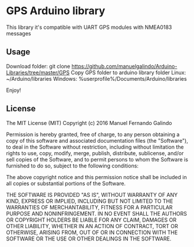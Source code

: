 # GPS Arduino library

This library it's compatible with UART GPS modules with NMEA0183 messages


## Usage

Download folder:
    git clone https://github.com/manuelgalindo/Arduino-Libraries/tree/master/GPS
Copy GPS folder to arduino library folder
    Linux: ~/Arduino/libraries
    Windows: %userprofile%/Documents/Arduino/libraries

Enjoy!     


## License

The MIT License (MIT)
Copyright (c) 2016 Manuel Fernando Galindo

Permission is hereby granted, free of charge, to any person obtaining a copy of this software and associated documentation files (the "Software"), to deal in the Software without restriction, including without limitation the rights to use, copy, modify, merge, publish, distribute, sublicense, and/or sell copies of the Software, and to permit persons to whom the Software is furnished to do so, subject to the following conditions:

The above copyright notice and this permission notice shall be included in all copies or substantial portions of the Software.

THE SOFTWARE IS PROVIDED "AS IS", WITHOUT WARRANTY OF ANY KIND, EXPRESS OR IMPLIED, INCLUDING BUT NOT LIMITED TO THE WARRANTIES OF MERCHANTABILITY, FITNESS FOR A PARTICULAR PURPOSE AND NONINFRINGEMENT. IN NO EVENT SHALL THE AUTHORS OR COPYRIGHT HOLDERS BE LIABLE FOR ANY CLAIM, DAMAGES OR OTHER LIABILITY, WHETHER IN AN ACTION OF CONTRACT, TORT OR OTHERWISE, ARISING FROM, OUT OF OR IN CONNECTION WITH THE SOFTWARE OR THE USE OR OTHER DEALINGS IN THE SOFTWARE.
